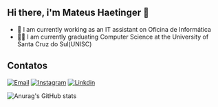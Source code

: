 ## Hi there, i'm Mateus Haetinger 👋

- 🔭 I am currently working as an IT assistant on Oficina de Informática
- 👨‍🎓 I am currently graduating Computer Science at the University of Santa Cruz do Sul(UNISC)

## Contatos


[![Email]([https://img.shields.io/badge/Instagram-E4405F?style=for-the-badge&logo=instagram&logoColor=white])](mateushaetinger37@gmail.com)
[![Instagram](https://img.shields.io/badge/Instagram-E4405F?style=for-the-badge&logo=instagram&logoColor=white)](https://www.instagram.com/mateus_haetinger/)
[![Linkdin](https://img.shields.io/badge/LinkedIn-0077B5?style=for-the-badge&logo=linkedin&logoColor=white)](https://www.linkedin.com/in/mateus-haetinger-72b9771ba/)


![Anurag's GitHub stats](https://github-readme-stats.vercel.app/api?username=mhaetinger&show_icons=true&theme=tokyonight)
